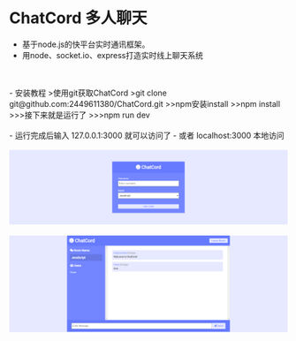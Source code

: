 # ChatCord 多人聊天

- 基于node.js的快平台实时通讯框架。
- 用node、socket.io、express打造实时线上聊天系统
<br />
<br />
- 安装教程
>使用git获取ChatCord
>git clone git@github.com:2449611380/ChatCord.git
>>npm安装install
>>npm install
>>>接下来就是运行了
>>>npm run dev
<br />
<br />
- 运行完成后输入 127.0.0.1:3000 就可以访问了
- 或者 localhost:3000 本地访问
<br />
<br />
<code><img src="https://github.com/2449611380/ChatCord/blob/main/effect%20img/01.png"></code>
<br />
<br />
<code><img src="https://github.com/2449611380/ChatCord/blob/main/effect%20img/02.png"></code>
